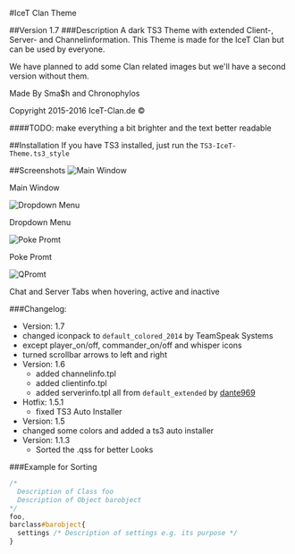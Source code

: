 #IceT Clan Theme

##Version 1.7
###Description
A dark TS3 Theme with extended Client-, Server- and Channelinformation.
This Theme is made for the IceT Clan but can be used by everyone.

We have planned to add some Clan related images but we'll have a second version without them.

Made By Sma$h and Chronophylos

Copyright 2015-2016 IceT-Clan.de :copyright:

####TODO:
make everything a bit brighter and the text better readable


##Installation
If you have TS3 installed, just run the `TS3-IceT-Theme.ts3_style`



##Screenshots
![Main Window](https://i.imgur.com/egtEt2j.png)

Main Window

![Dropdown Menu](https://i.imgur.com/LQkIbXY.png)

Dropdown Menu

![Poke Promt](https://i.imgur.com/Zn7ASHf.png)

Poke Promt

![QPromt](https://i.imgur.com/jqAvygT.png)

Chat and Server Tabs when hovering, active and inactive



###Changelog:
* Version: 1.7
 * changed iconpack to `default_colored_2014` by TeamSpeak Systems
 * except player_on/off, commander_on/off and whisper icons
 * turned scrollbar arrows to left and right
* Version: 1.6
  * added channelinfo.tpl
  * added clientinfo.tpl
  * added serverinfo.tpl all from `default_extended` by [dante969](http://addons.teamspeak.com/directory/skins/stylesheets/Extended-Client-Info.html)
* Hotfix: 1.5.1
  * fixed TS3 Auto Installer  
* Version: 1.5
 * changed some colors and added a ts3 auto installer
* Version: 1.1.3
  * Sorted the .qss for better Looks



###Example for Sorting
```css
/*
  Description of Class foo
  Description of Object barobject
*/
foo,
barclass#barobject{ 
  settings /* Description of settings e.g. its purpose */
} 
```
